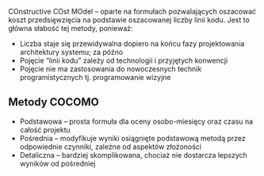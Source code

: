 COnstructive COst MOdel – oparte na formułach pozwalających oszacować koszt przedsięwzięcia na podstawie oszacowanej liczby linii kodu. Jest to główna słabość tej metody, ponieważ:
- Liczba staje się przewidywalna dopiero na końcu fazy projektowania architektury systemu; za późno
- Pojęcie “linii kodu” zależy od technologii i przyjętych konwencji
- Pojęcie nie ma zastosowania do nowoczesnych technik programistycznych tj. programowanie wizyjne
## Metody COCOMO
- Podstawowa – prosta formuła dla oceny osobo-miesięcy oraz czasu na całość projektu
- Pośrednia – modyfikuje wyniki osiągnięte podstawową metodą przez odpowiednie czynniki, zależne od aspektów złożoności
- Detaliczna – bardziej skomplikowana, chociaż nie dostarcza lepszych wyników od pośredniej